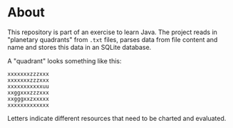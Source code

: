 # About
This repository is part of an exercise to learn Java. The project reads in "planetary quadrants" from `.txt` files, parses data from file content and name and stores this data in an SQLite database.

A "quadrant" looks something like this:
```
xxxxxxxzzzxxx
xxxxxxxzzzxxx
xxxxxxxxxxxuu
xxggxxxzzzxxx
xxgggxxzxxxxx
xxxxxxxxxxxxx
```
Letters indicate different resources that need to be charted and evaluated.
